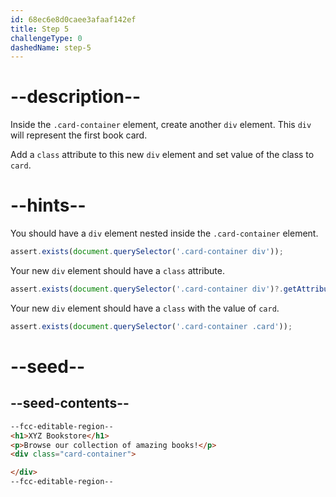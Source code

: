 ```yaml
---
id: 68ec6e8d0caee3afaaf142ef
title: Step 5
challengeType: 0
dashedName: step-5
---
```


# --description--

Inside the `.card-container` element, create another `div` element. This `div` will represent the first book card.

Add a `class` attribute to this new `div` element and set value of the class to `card`.

# --hints--

You should have a `div` element nested inside the `.card-container` element.

```js
assert.exists(document.querySelector('.card-container div'));
```

Your new `div` element should have a `class` attribute.

```js
assert.exists(document.querySelector('.card-container div')?.getAttribute('class'));
```

Your new `div` element should have a `class` with the value of `card`.

```js
assert.exists(document.querySelector('.card-container .card'));
```

# --seed--

## --seed-contents--

```html
--fcc-editable-region--
<h1>XYZ Bookstore</h1>
<p>Browse our collection of amazing books!</p>
<div class="card-container">

</div>
--fcc-editable-region--
```

